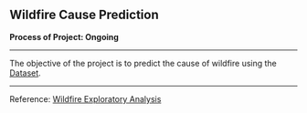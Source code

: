 ## Wildfire Cause Prediction

**Process of Project: Ongoing**

---
The objective of the project is to predict the cause of wildfire using the [Dataset](https://www.kaggle.com/datasets/rtatman/188-million-us-wildfires/data).

---

Reference:
[Wildfire Exploratory Analysis](https://www.kaggle.com/code/captcalculator/wildfire-exploratory-analysis/report)

